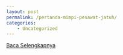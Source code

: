 ```yaml
---
layout: post
permalink: /pertanda-mimpi-pesawat-jatuh/
categories:
    - Uncategorized
---
```


[Baca Selengkapnya](/09)